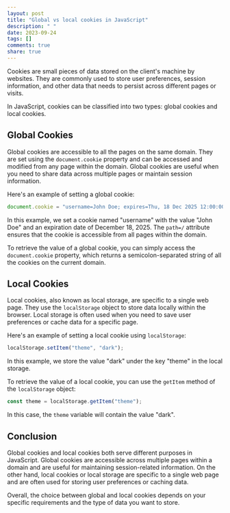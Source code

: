 ```yaml
---
layout: post
title: "Global vs local cookies in JavaScript"
description: " "
date: 2023-09-24
tags: []
comments: true
share: true
---
```


Cookies are small pieces of data stored on the client's machine by websites. They are commonly used to store user preferences, session information, and other data that needs to persist across different pages or visits.

In JavaScript, cookies can be classified into two types: global cookies and local cookies.

## Global Cookies
Global cookies are accessible to all the pages on the same domain. They are set using the `document.cookie` property and can be accessed and modified from any page within the domain. Global cookies are useful when you need to share data across multiple pages or maintain session information.

Here's an example of setting a global cookie:
```javascript
document.cookie = "username=John Doe; expires=Thu, 18 Dec 2025 12:00:00 UTC; path=/";
```
In this example, we set a cookie named "username" with the value "John Doe" and an expiration date of December 18, 2025. The `path=/` attribute ensures that the cookie is accessible from all pages within the domain.

To retrieve the value of a global cookie, you can simply access the `document.cookie` property, which returns a semicolon-separated string of all the cookies on the current domain.

## Local Cookies
Local cookies, also known as local storage, are specific to a single web page. They use the `localStorage` object to store data locally within the browser. Local storage is often used when you need to save user preferences or cache data for a specific page.

Here's an example of setting a local cookie using `localStorage`:
```javascript
localStorage.setItem("theme", "dark");
```
In this example, we store the value "dark" under the key "theme" in the local storage.

To retrieve the value of a local cookie, you can use the `getItem` method of the `localStorage` object:
```javascript
const theme = localStorage.getItem("theme");
```
In this case, the `theme` variable will contain the value "dark".

## Conclusion
Global cookies and local cookies both serve different purposes in JavaScript. Global cookies are accessible across multiple pages within a domain and are useful for maintaining session-related information. On the other hand, local cookies or local storage are specific to a single web page and are often used for storing user preferences or caching data.

Overall, the choice between global and local cookies depends on your specific requirements and the type of data you want to store.